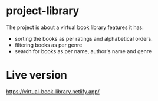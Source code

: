 # project-library

The project is about a virtual book library
features it has:
- sorting the books as per ratings and alphabetical orders.
- filtering books as per genre
- search for books as per name, author's name and genre

# Live version
https://virtual-book-library.netlify.app/
